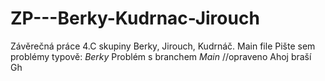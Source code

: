 # ZP---Berky-Kudrnac-Jirouch
Závěrečná práce 4.C skupiny Berky, Jirouch, Kudrnáč.
Main file
Pište sem problémy typově:
*Berky* Problém s branchem *Main* //opraveno
Ahoj braší
Gh
